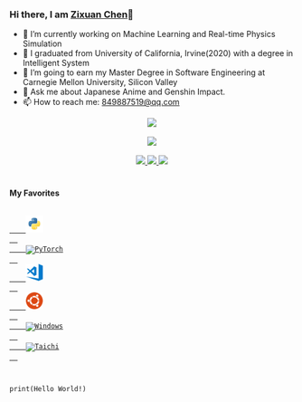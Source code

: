 ### Hi there, I am [Zixuan Chen](https://amoschenzixuan.github.io/)👋

<!--
**AmosChenZixuan/AmosChenZixuan** is a ✨ _special_ ✨ repository because its `README.md` (this file) appears on your GitHub profile.

Here are some ideas to get you started:

- 🔭 I’m currently working on ...
- 🌱 I’m currently learning ...
- 👯 I’m looking to collaborate on ...
- 🤔 I’m looking for help with ...
- 💬 Ask me about ...
- 📫 How to reach me: ...
- 😄 Pronouns: ...
- ⚡ Fun fact: ...
-->

- 🌱 I’m currently working on Machine Learning and Real-time Physics Simulation
- 👯 I graduated from University of California, Irvine(2020) with a degree in Intelligent System
- 🤔 I’m going to earn my Master Degree in Software Engineering at Carnegie Mellon University, Silicon Valley
- 💬 Ask me about Japanese Anime and Genshin Impact.
- 📫 How to reach me: 849887519@qq.com

<p align='center'>
  <img src="https://github-readme-stats.vercel.app/api?username=AmosChenZixuan&count_private=true&theme=dark">
</p>
<p align='center'>
  <img src="https://github-readme-stats.vercel.app/api/top-langs?username=AmosChenZixuan&layout=compact&count_private=true&theme=dark">
</p>

<p align='center'>
  <!--<a href="https://github.com/AmosChenZixuan">
    <img src="https://badges.pufler.dev/visits/AmosChenZixuan/AmosChenZixuan?style=flat-square&color=black&logo=github">
  </a>-->
  <a href="https://github.com/AmosChenZixuan">
    <img src="https://badges.pufler.dev/years/AmosChenZixuan?style=flat-square&color=black&logo=github">
  </a>
  <a href="https://github.com/AmosChenZixuan?tab=repositories">
    <img src="https://badges.pufler.dev/repos/AmosChenZixuan?style=flat-square&color=black&logo=github">
  </a>
  <!--<a href="https://gist.github.com/AmosChenZixuan">
    <img src="https://badges.pufler.dev/gists/AmosChenZixuan?style=flat-square&color=black&logo=github">
  </a>-->
  <a href="https://github.com/AmosChenZixuan">
    <img src="https://badges.pufler.dev/commits/monthly/AmosChenZixuan?style=flat-square&color=black&logo=github">
  </a>
</p>

<h1></h1>

**My Favorites**

<a href='https://www.python.org/'>
  <code>
    <img height="30" src="https://raw.githubusercontent.com/github/explore/80688e429a7d4ef2fca1e82350fe8e3517d3494d/topics/python/python.png" alt="Python" title="Python">
  </code>
</a>
<a href='https://pytorch.org/'>
  <code>
    <img height="30" src="https://pytorch.org/assets/images/pytorch-logo.png" alt="PyTorch" title="PyTorch">
  </code>
</a>
<a href='https://code.visualstudio.com/'>
  <code>
    <img height="30" src="https://raw.githubusercontent.com/github/explore/80688e429a7d4ef2fca1e82350fe8e3517d3494d/topics/visual-studio-code/visual-studio-code.png" alt="VSCode" title="VSCode">
  </code>
</a>
<a href='https://ubuntu.com/'>
  <code>
    <img height="30" src="https://raw.githubusercontent.com/github/explore/80688e429a7d4ef2fca1e82350fe8e3517d3494d/topics/ubuntu/ubuntu.png" alt="Ubuntu" title="Ubuntu">
  </code>
</a>
<a href=''>
  <code>
    <img height="30" src="https://upload.wikimedia.org/wikipedia/commons/thumb/5/5f/Windows_logo_-_2012.svg/1200px-Windows_logo_-_2012.svg.png" alt="Windows" title="Windows">
  </code>
</a>
<a href='https://github.com/taichi-dev/taichi'>
  <code>
    <img height="30" src="https://taichi.cool/logo.svg" alt="Taichi" title="Taichi">
  </code>
</a>

<h1></h1>

```text
print(Hello World!)
```
